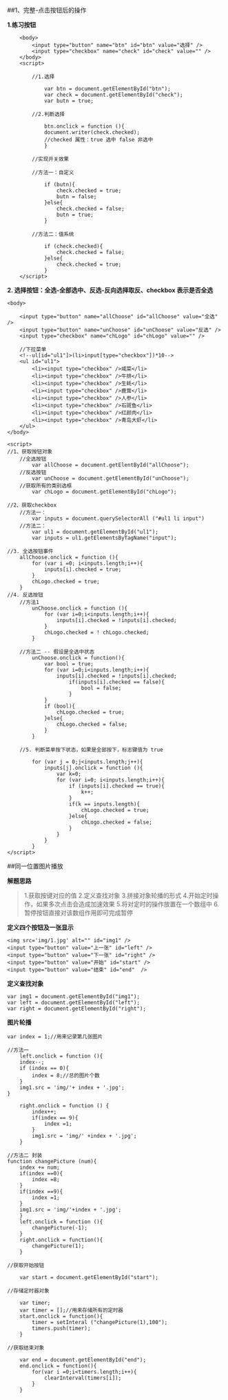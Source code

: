##1、完整-点击按钮后的操作

**1.练习按钮**
		
		<body>
			<input type="button" name="btn" id="btn" value="选择" />
			<input type="checkbox" name="check" id="check" value="" />
		</body>
		<script>
			
			//1.选择
				
				var btn = document.getElementById("btn");
				var check = document.getElementById("check");
				var butn = true;
				
			//2.判断选择
				
				btn.onclick = function (){
				document.writer(check.checked);
				//checked 属性：true 选中 false 非选中
				}
				
			//实现开关效果
			
			//方法一：自定义
			
				if (butn){
					check.checked = true;
					butn = false;
				}else{
					check.checked = false;
					butn = true;
				}
				
			//方法二：值系统
			
				if (check.checked){
					check.checked = false;
				}else{
					check.checked = true;
				}
		</script>
		
		
**2. 选择按钮：全选-全部选中、反选-反向选择取反、checkbox 表示是否全选**

	<body>
	
		<input type="button" name="allChoose" id="allChoose" value="全选" />
		<input type="button" name="unChoose" id="unChoose" value="反选" />
		<input type="checkbox" name="chLogo" id="chLogo" value="" />
		
		//下拉菜单
		<!--ul[id="ul1"]>(li>input[type="checkbox"])*10-->			
		<ul id="ul1">
			<li><input type="checkbox" />咸菜</li>
			<li><input type="checkbox" />牛排</li>
			<li><input type="checkbox" />生蚝</li>
			<li><input type="checkbox" />鹿茸</li>
			<li><input type="checkbox" />人参</li>
			<li><input type="checkbox" />石斑鱼</li>
			<li><input type="checkbox" />红颜肉</li>
			<li><input type="checkbox" />青岛大虾</li>
		</ul>			
	</body>
		
	<script>
	//1、获取按钮对象
		//全选按钮
			var allChoose = document.getElentById("allChoose");		
		//反选按钮
			var unChoose = document.getElementById("unChoose");
		//获取所有的类别选框
			var chLogo = document.getElementById("chLogo");

	//2、获取checkbox
		//方法一：
			var inputs = document.querySelectorAll ("#ul1 li input")
		//方法二：
			var ul1 = document.getElementById("ul1");
			var inputs = ul1.getElementsByTagName("input");

	//3. 全选按钮事件
		allChoose.onclick = function (){
			for (var i =0; i<inputs.length;i++){
				inputs[i].checked = true;
			}
			chLogo.checked = true;
		}
	//4. 反选按钮
		//方法1
			unChoose.onclick = function (){
				for (var i=0;i<inputs.length;i++){
					inputs[i].checked = !inputs[i].checked;
				}
				chLogo.checked = ! chLogo.checked;
			}
			
		//方法二 -- 假设是全选中状态
			unChoose.onclick = function(){
				var bool = true;
				for (var i=0;i<inputs.length;i++){
					inputs[i].checked = !inputs[i].checked;
						if(inputs[i].checked == false){
							bool = false;
						}
				}
				if (bool){
					chLogo.checked = true;
				}else{
					chLogo.checked = false;
				}
			}	
			
		//5. 判断菜单按下状态，如果是全部按下，标志键值为 true
		
			for (var j = 0;j<inputs.length;j++){
				inputs[j].onclick = function (){
					var k=0;
					for (var i=0; i<inputs.length;i++){
						if (inputs[i].checked == true){
							k++;
						}
						if(k == inputs.length){
							chLogo.checked = true;
						}else{
							chLogo.checked = false;
						}
					}
				}
			}
	</script>
	
	
##同一位置图片播放	


**解题思路**

>1.获取按键对应的值
>2.定义查找对象
>3.拼接对象轮播的形式
>4.开始定时操作，如果多次点击会造成加速效果
>5.将对定时的操作放置在一个数组中
>6.暂停按钮直接对该数组作用即可完成暂停
	
	
**定义四个按钮及一张显示**

	<img src='img/1.jpg' alt="" id="img1" />
	<input type="button" value="上一张" id="left" />
	<input type="button" value="下一张" id="right" />
	<input type="button" value="开始" id="start" />
	<input type="button" value="结束" id="end"  />
	
	
**定义查找对象**

	var img1 = document.getElementById("img1");
	var left = document.getElementById("left");
	var right = document.getElementById("right");
	
**图片轮播**

	var index = 1;//用来记录第几张图片
	
	//方法一
		left.onclick = function (){
		index--;
		if (index == 0){
			index = 8;//总的图片个数
		}
		img1.src = 'img/'+ index + '.jpg';
	}
	
		right.onclick = function () {
			index++;
			if(index == 9){
				index =1;
			}
			img1.src = 'img/' +index + '.jpg';
		}
		
	//方法二 封装
	function changePicture (num){
		index += num;
		if(index ==0){
			index =8;
		}
		if(index ==9){
			index =1;
		}
		img1.src = 'img/'+index + '.jpg';
		}
		left.onclick = function (){
			changePicture(-1);
		}
		right.onclick = function(){
			changePicture(1);
		}	 
		
	//获取开始按钮
	
		var start = document.getElementById("start");
		
	//存储定时器对象
	
		var timer;
		var timer = [];//用来存储所有的定时器
		start.onclick = function(){
			timer = setInteral ("changePicture(1),100");
			timers.push(timer);
		}
	
	//获取结束对象
	
		var end = document.getElementById("end");
		end.onclick = function(){
			for(var i =0;i<timers.length;i++){
				clearInterval(timers[i]);
			}
		}
